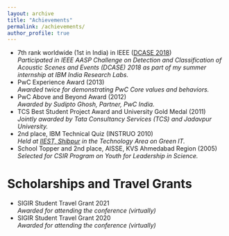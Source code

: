 ```yaml
---
layout: archive
title: "Achievements"
permalink: /achievements/
author_profile: true
---
```


<ul>
	<li> 7th rank worldwide (1st in India) in IEEE (<a href="http://dcase.community/challenge2018/task-bird-audio-detection-results">DCASE 2018</a>) <br>
		<i> Participated in IEEE AASP Challenge on Detection and Classification of Acoustic Scenes and Events (DCASE) 2018 as part of my summer internship at IBM India Research Labs. </i>
	</li>
	<li> PwC Experience Award (2013) <br>
		<i> Awarded twice for demonstrating PwC Core values and behaviors. </i>
	</li>
	<li> PwC Above and Beyond Award (2012) <br>
		<i> Awarded by Sudipto Ghosh, Partner, PwC India. </i>
	</li>
	<li> TCS Best Student Project Award and University Gold Medal (2011) <br>
		<i> Jointly awarded by Tata Consultancy Services (TCS) and Jadavpur University. </i>
	</li>
	<li> 2nd place, IBM Technical Quiz (INSTRUO 2010) <br>
		<i> Held at <a href="https://www.iiests.ac.in/">IIEST, Shibpur</a> in the Technology Area on Green IT. </i>
	</li>
	<li> School Topper and 2nd place, AISSE, KVS Ahmedabad Region (2005) <br>
		<i> Selected for CSIR Program on Youth for Leadership in Science. </i>
	</li>
</ul>

Scholarships and Travel Grants
======

<ul>
	<li> SIGIR Student Travel Grant 2021 <br>
		<i> Awarded for attending the conference (virtually) </i>
	</li>
	<li> SIGIR Student Travel Grant 2020 <br>
		<i> Awarded for attending the conference (virtually) </i>
	</li>
</ul>